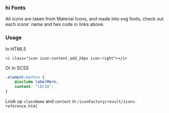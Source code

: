 ### hi Fonts
All icons are taken from Material Icons, and made into svg fonts, check out each icons' name and hex code in links above.

### Usage
In HTML5
```
<i class="icon icon-content_add_24px icon-right"></i>
```
Or in SCSS
```scss
.element:before {
    @include labelMark;
    content: "\EC10";
}
```
Look up `className` and `content` in `/iconFactory/result/icons-reference.html`
